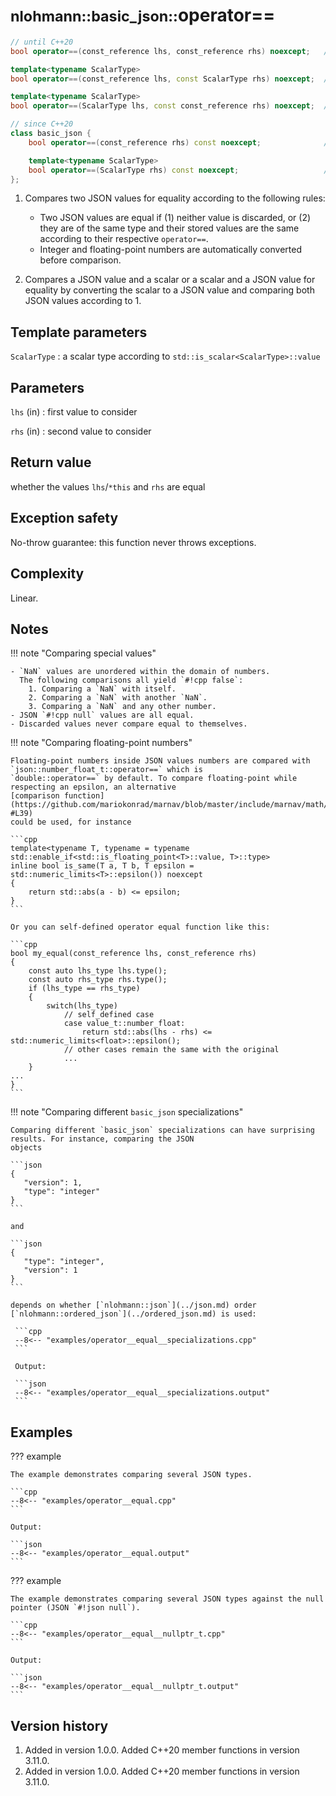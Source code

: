 # <small>nlohmann::basic_json::</small>operator==

```cpp
// until C++20
bool operator==(const_reference lhs, const_reference rhs) noexcept;   // (1)

template<typename ScalarType>
bool operator==(const_reference lhs, const ScalarType rhs) noexcept;  // (2)

template<typename ScalarType>
bool operator==(ScalarType lhs, const const_reference rhs) noexcept;  // (2)

// since C++20
class basic_json {
    bool operator==(const_reference rhs) const noexcept;              // (1)

    template<typename ScalarType>
    bool operator==(ScalarType rhs) const noexcept;                   // (2)
};
```

1. Compares two JSON values for equality according to the following rules:
    - Two JSON values are equal if (1) neither value is discarded, or (2) they are of the same
      type and their stored values are the same according to their respective `operator==`.
    - Integer and floating-point numbers are automatically converted before comparison.

2. Compares a JSON value and a scalar or a scalar and a JSON value for equality by converting the
   scalar to a JSON value and comparing both JSON values according to 1.

## Template parameters

`ScalarType`
:   a scalar type according to `std::is_scalar<ScalarType>::value`

## Parameters

`lhs` (in)
:   first value to consider 

`rhs` (in)
:   second value to consider 

## Return value

whether the values `lhs`/`*this` and `rhs` are equal

## Exception safety

No-throw guarantee: this function never throws exceptions.

## Complexity

Linear.

## Notes

!!! note "Comparing special values"

    - `NaN` values are unordered within the domain of numbers.
      The following comparisons all yield `#!cpp false`:
        1. Comparing a `NaN` with itself.
        2. Comparing a `NaN` with another `NaN`.
        3. Comparing a `NaN` and any other number.
    - JSON `#!cpp null` values are all equal.
    - Discarded values never compare equal to themselves.

!!! note "Comparing floating-point numbers"

    Floating-point numbers inside JSON values numbers are compared with `json::number_float_t::operator==` which is
    `double::operator==` by default. To compare floating-point while respecting an epsilon, an alternative
    [comparison function](https://github.com/mariokonrad/marnav/blob/master/include/marnav/math/floatingpoint.hpp#L34-#L39)
    could be used, for instance
    
    ```cpp
    template<typename T, typename = typename std::enable_if<std::is_floating_point<T>::value, T>::type>
    inline bool is_same(T a, T b, T epsilon = std::numeric_limits<T>::epsilon()) noexcept
    {
        return std::abs(a - b) <= epsilon;
    }
    ```
    
    Or you can self-defined operator equal function like this:
    
    ```cpp
    bool my_equal(const_reference lhs, const_reference rhs)
    {
        const auto lhs_type lhs.type();
        const auto rhs_type rhs.type();
        if (lhs_type == rhs_type)
        {
            switch(lhs_type)
                // self_defined case
                case value_t::number_float:
                    return std::abs(lhs - rhs) <= std::numeric_limits<float>::epsilon();
                // other cases remain the same with the original
                ...
        }
    ...
    }
    ```

!!! note "Comparing different `basic_json` specializations"

    Comparing different `basic_json` specializations can have surprising results. For instance, comparing the JSON
    objects

    ```json
    {
       "version": 1,
       "type": "integer"
    }
    ```

    and

    ```json
    {
       "type": "integer",
       "version": 1
    }
    ```

    depends on whether [`nlohmann::json`](../json.md) order [`nlohmann::ordered_json`](../ordered_json.md) is used:

     ```cpp
     --8<-- "examples/operator__equal__specializations.cpp"
     ```
     
     Output:
     
     ```json
     --8<-- "examples/operator__equal__specializations.output"
     ```

## Examples

??? example

    The example demonstrates comparing several JSON types.
        
    ```cpp
    --8<-- "examples/operator__equal.cpp"
    ```
    
    Output:
    
    ```json
    --8<-- "examples/operator__equal.output"
    ```

??? example

    The example demonstrates comparing several JSON types against the null pointer (JSON `#!json null`).
        
    ```cpp
    --8<-- "examples/operator__equal__nullptr_t.cpp"
    ```
    
    Output:
    
    ```json
    --8<-- "examples/operator__equal__nullptr_t.output"
    ```

## Version history

1. Added in version 1.0.0. Added C++20 member functions in version 3.11.0.
2. Added in version 1.0.0. Added C++20 member functions in version 3.11.0.
